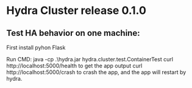 # Hydra Cluster release 0.1.0


## Test HA behavior on one machine:
First install pyhon Flask

Run CMD:
	java -cp .\hydra.jar hydra.cluster.test.ContainerTest
curl http://localhost:5000/health to get the app output
curl http://localhost:5000/crash to crash the app, and the app will restart by hydra.


